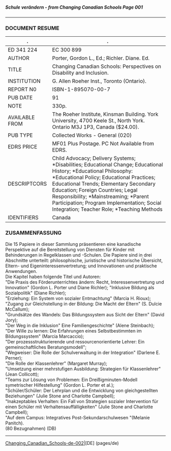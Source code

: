 ##### Schule verändern - from Changing Canadian Schools Page 001 ####
***
### DOCUMENT RESUME
 .|. 
---|---
ED 341 224 | EC 300 899
AUTHOR | Porter, Gordon L., Ed.; Richler. Diane. Ed.
TITLE | Changing Canadian Schools: Perspectives on Disability and Inclusion.
INSTITUTION | G. Allen Roeher Inst., Toronto (Ontario).
REPORT N0 | ISBN-1-895070-00-7
PUB DATE | 91
NOTE | 330p.
AVAILABLE FROM | The Roeher Institute, Kinsman Building. York University, 4700 Keele St., North York. Ontario M3J 1P3, Canada ($24.00).
PUB TYPE	| Collected Works - General (020)
EDRS PRICE | MF01 Plus Postage. PC Not Available from EDRS. 
DESCRIPTCORS | Child Advocacy; Delivery Systems; *Disabilities; Educational Change; Educational History; *Educational Philosophy: *Educational Policy; Educational Practices; Educational Trends; Elementary Secondary Education; Foreign Countries; Legal Responsibility; *Mainstreaming; *Parent Participation; Program Implementation; Social Integration; Teacher Role; *Teaching Methods
IDENTIFIERS | Canada


### ZUSAMMENFASSUNG  
Die 15 Papiere in dieser Sammlung präsentieren eine kanadische
Perspektive auf die Bereitstellung von Diensten für Kinder mit Behinderungen in
Regelklassen und -Schulen. Die Papiere sind in drei Abschnitte unterteilt:
philosophische, juristische und historische Übersicht, Eltern- und
Eigeninteressenvertretung; und Innovationen und praktische Anwendungen.  
Die Kapitel haben folgende Titel und Autoren:  
"Die Praxis des Förderunterrichtes ändern: Recht, Interessenvertretung und Innovation" (Gordon L. Porter und Diane Richler);
"Inklusive Bildung als Sozialpolitik" (Diane Richler);  
"Erziehung: Ein System von sozialer Entmachtung" (Marcia H. Rioux);  
"Zugang zur Gleichstellung in der Bildung: Die Macht der Eltern" (S. Dulcie McCallum);  
"Grundsätze des Wandels: Das Bildungssystem aus Sicht der Eltern" (David Jory);  
"Der Weg in die Inklusion" Eine Familiengeschichte" (Alene Steinbach);  
"Der Wille zu lernen: Die Erfahrungen eines Selbstbestimmten im Bildungssystem" (Marcia Marcaccio);  
"Der prozessstrukturierende und ressourcenorientierte Lehrer: Ein gemeinschaftliches Beratungsmodell";  
"Wegweiser: Die Rolle der Schulverwaltung in der Integration" (Darlene E. Perner);  
"Die Rolle der Klassenlehrer" (Margaret Murray);  
"Umsetzung einer mehrstufigen Ausbildung: Strategien für Klassenlehrer" (Jean Collicott);  
"Teams zur Lösung von Problemen: Ein Dreißigminuten-Modell symetrischer Hilfestellung" (Gordon L. Porter et al.);  
"Schüler/Schüler: Der Lehrplan und die Entwicklung von gleichgestellten Beziehungen" (Julie Stone and Charlotte Campbell);  
"Inakzeptables Verhalten: Ein Fall von Strategien sozialer Intervention für einen Schüler mit Verhaltensauffälligkeiten" (Julie Stone and Charlotte Campbell);  
"Auf dem Campus: Integratives Post-Sekundarschulwesen "(Melanie Panitch).  
(80 Bezugnahmen) (DB)
***
[Changing_Canadian_Schools-de-002](Changing_Canadian_Schools-de-002)|[DE] (pages/de) 
